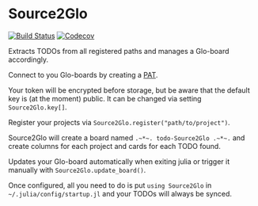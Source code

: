 # Source2Glo

<!-- [![Stable](https://img.shields.io/badge/docs-stable-blue.svg)](https://beastyblacksmith.github.io/Source2Glo.jl/stable)
[![Dev](https://img.shields.io/badge/docs-dev-blue.svg)](https://beastyblacksmith.github.io/Source2Glo.jl/dev) -->
[![Build Status](https://travis-ci.com/beastyblacksmith/Source2Glo.jl.svg?branch=master)](https://travis-ci.com/beastyblacksmith/Source2Glo.jl)
[![Codecov](https://codecov.io/gh/beastyblacksmith/Source2Glo.jl/branch/master/graph/badge.svg)](https://codecov.io/gh/beastyblacksmith/Source2Glo.jl)

Extracts TODOs from all registered paths and manages a Glo-board accordingly.

Connect to you Glo-boards by creating a [PAT](https://app.gitkraken.com/pat/new).

Your token will be encrypted before storage, but be aware that the default key is (at the moment) public.
It can be changed via setting `Source2Glo.key[]`.

Register your projects via `Source2Glo.register("path/to/project")`.

Source2Glo will create a board named `.~*~. todo-Source2Glo .~*~.` and create columns for each project and cards for each TODO found.

Updates your Glo-board automatically when exiting julia or trigger it manually with `Source2Glo.update_board()`.

Once configured, all you need to do is put `using Source2Glo` in `~/.julia/config/startup.jl` and your TODOs will always be synced.
